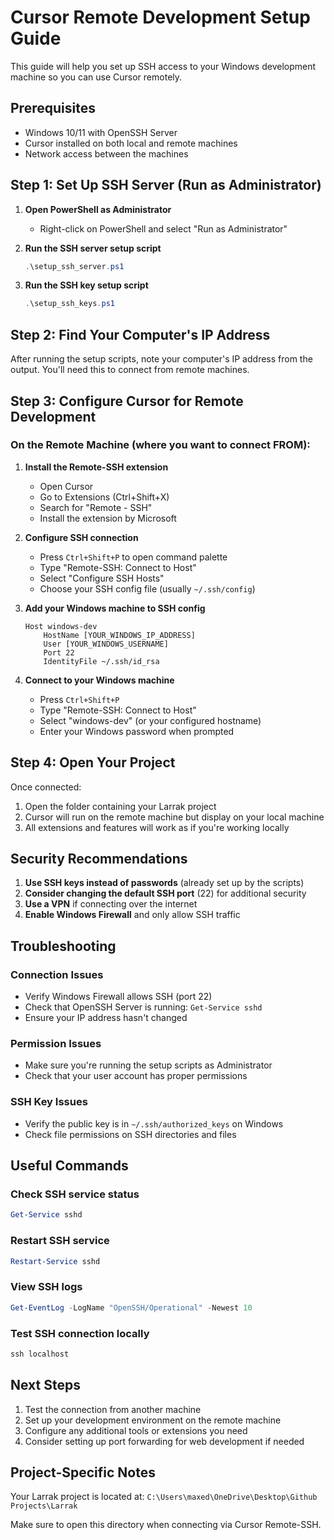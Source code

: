 # Cursor Remote Development Setup Guide

This guide will help you set up SSH access to your Windows development machine so you can use Cursor remotely.

## Prerequisites

- Windows 10/11 with OpenSSH Server
- Cursor installed on both local and remote machines
- Network access between the machines

## Step 1: Set Up SSH Server (Run as Administrator)

1. **Open PowerShell as Administrator**
   - Right-click on PowerShell and select "Run as Administrator"

2. **Run the SSH server setup script**
   ```powershell
   .\setup_ssh_server.ps1
   ```

3. **Run the SSH key setup script**
   ```powershell
   .\setup_ssh_keys.ps1
   ```

## Step 2: Find Your Computer's IP Address

After running the setup scripts, note your computer's IP address from the output. You'll need this to connect from remote machines.

## Step 3: Configure Cursor for Remote Development

### On the Remote Machine (where you want to connect FROM):

1. **Install the Remote-SSH extension**
   - Open Cursor
   - Go to Extensions (Ctrl+Shift+X)
   - Search for "Remote - SSH"
   - Install the extension by Microsoft

2. **Configure SSH connection**
   - Press `Ctrl+Shift+P` to open command palette
   - Type "Remote-SSH: Connect to Host"
   - Select "Configure SSH Hosts"
   - Choose your SSH config file (usually `~/.ssh/config`)

3. **Add your Windows machine to SSH config**
   ```
   Host windows-dev
       HostName [YOUR_WINDOWS_IP_ADDRESS]
       User [YOUR_WINDOWS_USERNAME]
       Port 22
       IdentityFile ~/.ssh/id_rsa
   ```

4. **Connect to your Windows machine**
   - Press `Ctrl+Shift+P`
   - Type "Remote-SSH: Connect to Host"
   - Select "windows-dev" (or your configured hostname)
   - Enter your Windows password when prompted

## Step 4: Open Your Project

Once connected:
1. Open the folder containing your Larrak project
2. Cursor will run on the remote machine but display on your local machine
3. All extensions and features will work as if you're working locally

## Security Recommendations

1. **Use SSH keys instead of passwords** (already set up by the scripts)
2. **Consider changing the default SSH port** (22) for additional security
3. **Use a VPN** if connecting over the internet
4. **Enable Windows Firewall** and only allow SSH traffic

## Troubleshooting

### Connection Issues
- Verify Windows Firewall allows SSH (port 22)
- Check that OpenSSH Server is running: `Get-Service sshd`
- Ensure your IP address hasn't changed

### Permission Issues
- Make sure you're running the setup scripts as Administrator
- Check that your user account has proper permissions

### SSH Key Issues
- Verify the public key is in `~/.ssh/authorized_keys` on Windows
- Check file permissions on SSH directories and files

## Useful Commands

### Check SSH service status
```powershell
Get-Service sshd
```

### Restart SSH service
```powershell
Restart-Service sshd
```

### View SSH logs
```powershell
Get-EventLog -LogName "OpenSSH/Operational" -Newest 10
```

### Test SSH connection locally
```powershell
ssh localhost
```

## Next Steps

1. Test the connection from another machine
2. Set up your development environment on the remote machine
3. Configure any additional tools or extensions you need
4. Consider setting up port forwarding for web development if needed

## Project-Specific Notes

Your Larrak project is located at:
`C:\Users\maxed\OneDrive\Desktop\Github Projects\Larrak`

Make sure to open this directory when connecting via Cursor Remote-SSH.





